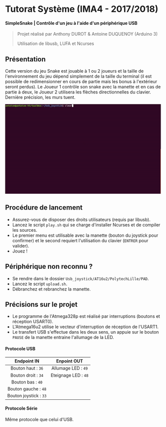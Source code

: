 # Tutorat Système (IMA4 - 2017/2018)

#### **SimpleSnake** | Contrôle d'un jeu à l'aide d'un périphérique USB 

> Projet réalisé par Anthony DUROT & Antoine DUQUENOY (Arduino 3)
>
> Utilisation de libusb, LUFA et Ncurses

## Présentation

Cette version du jeu Snake est jouable à 1 ou 2 joueurs et la taille de l'environnement du jeu dépend simplement de la taille du terminal (il est possible de redimensionner en cours de partie mais les bonus à l'extérieur seront perdus). Le Joueur 1 contrôle son snake avec la manette et en cas de partie à deux, le Joueur 2 utilisera les flèches directionnelles du clavier. Dernière précision, les murs tuent.


  <img src="images/snake.gif"/>


## Procédure de lancement

- Assurez-vous de disposer des droits utilisateurs (requis par libusb).
- Lancez le script `play.sh` qui se charge d'installer Ncurses et de compiler les sources.
- Le premier menu est utilisable avec la manette (bouton du joystick pour confirmer) et le second requiert l'utilisation du clavier (`ENTRER` pour valider).
- Jouez !


## Périphérique non reconnu ?

* Se rendre dans le dossier `Usb_joystick/AT16u2/PolytechLille/PAD`.
* Lancez le script `upload.sh`.
* Débranchez et rebranchez la manette.


## Précisions sur le projet

* Le programme de l'Atmega328p est réalisé par interruptions (boutons et réception USART0).
* L'Atmega16u2 utilise le vecteur d'interruption de réception de l'USART1.
* Le transfert USB s'effectue dans les deux sens, un appuie sur le bouton `PAUSE` de la manette entraine l'allumage de la LED.


#### Protocole USB

|      Endpoint IN       |     Enpoint OUT      |
| :--------------------: | :------------------: |
|   Bouton haut : `36`   | Allumage LED : `49`  |
|  Bouton droit : `34`   | Eteignage LED : `48` |
|   Bouton bas : `40`    |                      |
|  Bouton gauche : `48`  |                      |
| Bouton joystick : `33` |                      |

#### Protocole Série

Même protocole que celui d'USB.
